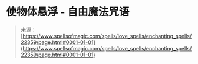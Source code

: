 <!--yml

category: 未分类

日期：2024-06-12 19:06:34

-->

# 使物体悬浮 - 自由魔法咒语

> 来源：[https://www.spellsofmagic.com/spells/love_spells/enchanting_spells/22359/page.html#0001-01-01](https://www.spellsofmagic.com/spells/love_spells/enchanting_spells/22359/page.html#0001-01-01)
